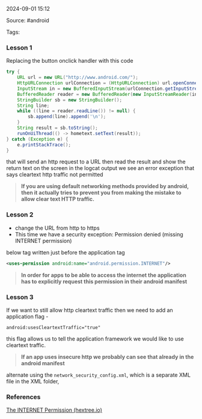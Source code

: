 
2024-09-01 15:12

Source: #android 

Tags: 
### Lesson 1

Replacing the button onclick handler with this code
```java
try {  
    URL url = new URL("http://www.android.com/");  
    HttpURLConnection urlConnection = (HttpURLConnection) url.openConnection();  
    InputStream in = new BufferedInputStream(urlConnection.getInputStream());  
    BufferedReader reader = new BufferedReader(new InputStreamReader(in));  
    StringBuilder sb = new StringBuilder();  
    String line;  
    while ((line = reader.readLine()) != null) {  
        sb.append(line).append('\n');  
    }  
    String result = sb.toString();  
    runOnUiThread(() -> hometext.setText(result));  
} catch (Exception e) {  
    e.printStackTrace();  
}
```
that will send an http request to a URL then read the result and show the return text on the screen 
in the logcat output we see an error exception that says cleartext http traffic not permitted

> **If you are using default networking methods provided by android, then it actually tries to prevent you from making the mistake to allow clear text HTTP traffic.**
### Lesson 2

- change the URL from http to https 
- This time we have a security exception: Permission denied (missing INTERNET permission)

below tag written just before the application tag
```xml
<uses-permission android:name="android.permission.INTERNET"/>
```
> **In order for apps to be able to access the internet the application has to explicitly request this permission in their android manifest**

### Lesson 3

If we want to still allow http cleartext traffic then we need to add an application flag -
```
android:usesCleartextTraffic="true"
```
this flag allows us to tell the application framework we would like to use cleartext traffic.

> **If an app uses insecure http we probably can see that already in the android manifest** 

alternate
using the `network_security_config.xml`, which is a separate XML file in the XML folder, 

### References
[The INTERNET Permission (hextree.io)](https://app.hextree.io/courses/network-interception/android-networking-basics/the-internet-permission)